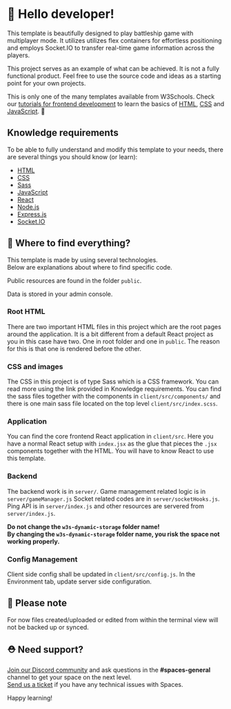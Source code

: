 # 👋 Hello developer!

This template is beautifully designed to play battleship game with multiplayer mode. It utilizes utilizes flex containers for effortless positioning and employs Socket.IO to transfer real-time game information across the players. 

This project serves as an example of what can be achieved. It is not a fully functional product. Feel free to use the source code and ideas as a starting point for your own projects.

This is only one of the many templates available from W3Schools. Check our [tutorials for frontend development](https://www.w3schools.com/where_to_start.asp) to learn the basics of [HTML](https://www.w3schools.com/html/default.asp), [CSS](https://www.w3schools.com/css/default.asp) and [JavaScript](https://www.w3schools.com/js/default.asp). 🦄

## Knowledge requirements

To be able to fully understand and modify this template to your needs, there are several things you should know (or learn):

- [HTML](https://www.w3schools.com/html/default.asp)
- [CSS](https://www.w3schools.com/css/default.asp)
- [Sass](https://sass-lang.com/)
- [JavaScript](https://www.w3schools.com/js/default.asp)
- [React](https://reactjs.org/)
- [Node.js](https://www.w3schools.com/nodejs/default.asp)
- [Express.js](https://expressjs.com/)
- [Socket.IO](https://socket.io/)

## 🎨 Where to find everything?

This template is made by using several technologies.  
Below are explanations about where to find specific code.

Public resources are found in the folder `public`.

Data is stored in your admin console.

### Root HTML

There are two important HTML files in this project which are the root pages around the application. It is a bit different from a default React project as you in this case have two. One in root folder and one in `public`. The reason for this is that one is rendered before the other.

### CSS and images

The CSS in this project is of type Sass which is a CSS framework. You can read more using the link provided in Knowledge requirements. You can find the sass files together with the components in `client/src/components/` and there is one main sass file located on the top level `client/src/index.scss`. 


### Application

You can find the core frontend React application in `client/src`. Here you have a normal React setup with `index.jsx` as the glue that pieces the `.jsx` components together with the HTML. You will have to know React to use this template.

### Backend

The backend work is in `server/`. 
Game management related logic is in `server/gameManager.js`
Socket related codes are in `server/socketHooks.js`.
Ping API is in `server/index.js` and other resources are servered from `server/index.js`.

**Do not change the `w3s-dynamic-storage` folder name!**  
**By changing the `w3s-dynamic-storage` folder name, you risk the space not working properly.**

### Config Management

Client side config shall be updated in `client/src/config.js`.
In the Environment tab, update server side configuration.

## 🔨 Please note
For now files created/uploaded or edited from within the terminal view will not be backed up or synced. 

## ⛑ Need support?
[Join our Discord community](https://discord.gg/6Z7UaRbUQM) and ask questions in the **#spaces-general** channel to get your space on the next level.  
[Send us a ticket](https://support.w3schools.com/hc/en-gb) if you have any technical issues with Spaces.

Happy learning!
